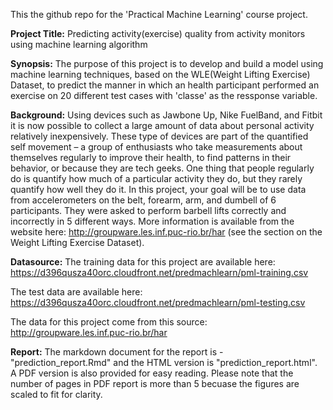 
This the github repo for the 'Practical Machine Learning' course project.

**Project Title:**
Predicting activity(exercise) quality from activity monitors using machine learning algorithm

**Synopsis:**
The purpose of this project is to develop and build a model using machine learning techniques, based on the WLE(Weight Lifting Exercise) Dataset, to predict the manner in which an health participant performed an exercise on 20 different test cases with 'classe' as the ressponse variable.

**Background:**
Using devices such as Jawbone Up, Nike FuelBand, and Fitbit it is now possible to collect a large amount of data about personal activity relatively inexpensively. These type of devices are part of the quantified self movement – a group of enthusiasts who take measurements about themselves regularly to improve their health, to find patterns in their behavior, or because they are tech geeks. One thing that people regularly do is quantify how much of a particular activity they do, but they rarely quantify how well they do it. In this project, your goal will be to use data from accelerometers on the belt, forearm, arm, and dumbell of 6 participants. They were asked to perform barbell lifts correctly and incorrectly in 5 different ways. More information is available from the website here: http://groupware.les.inf.puc-rio.br/har (see the section on the Weight Lifting Exercise Dataset). 

**Datasource:**
The training data for this project are available here: 
<https://d396qusza40orc.cloudfront.net/predmachlearn/pml-training.csv>

The test data are available here: 
<https://d396qusza40orc.cloudfront.net/predmachlearn/pml-testing.csv>

The data for this project come from this source: <http://groupware.les.inf.puc-rio.br/har>

**Report:**
The markdown document for the report is - "prediction_report.Rmd" and the HTML version is "prediction_report.html". A PDF version is also provided for easy reading. Please note that the number of pages in PDF report is more than 5 becuase the figures are scaled to fit for clarity.
